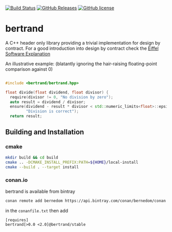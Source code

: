 [![Build Status](https://travis-ci.com/bernedom/bertrand.svg?branch=master)](https://travis-ci.com/bernedom/bertrand)
[![GitHub Releases](https://img.shields.io/github/release/bernedom/betrand.svg)](https://github.com/bernedom/bertrand/releases)
[![GitHub license](https://img.shields.io/badge/license-LGPL%20v3-blue.svg)](https://raw.githubusercontent.com/bernedom/bertrand/master/LICENSE)

# bertrand
A C++ header only library providing a trivial implementation for design by contract. For a good introduction into design by contract check the [Eiffel Software Explanation](https://www.eiffel.com/values/design-by-contract/introduction/)

An illustrative example: (blatantly ignoring the hair-raising floating-point comparison against 0)
```cpp

#include <bertrand/bertrand.hpp>

float divide(float dividend, float divisor) {
  require(divisor != 0, "No division by zero");
  auto result = dividend / divisor;
  ensure(dividend - result * divisor < std::numeric_limits<float>::epsilon(),
         "Division is correct");
  return result;

```

## Building and Installation

### cmake

```bash
mkdir build && cd build
cmake .. -DCMAKE_INSTALL_PREFIX:PATH=${HOME}/local-install
cmake --build . --target install
```

### conan.io 

bertrand is available from bintray 
```bash
conan remote add bernedom https://api.bintray.com/conan/bernedom/conan
```

in the `conanfile.txt` then add

```
[requires]
bertrand[>0.0 <2.0]@bertrand/stable
```